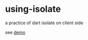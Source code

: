  # using-isolate
a practice of dart isolate on client side 
 
 see [demo](https://easonpai.github.io/using-isolate/)


